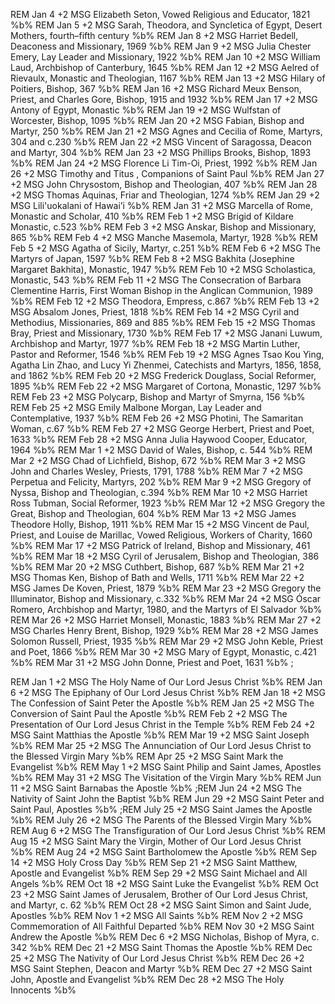 REM Jan 4 +2 MSG Elizabeth Seton, Vowed Religious and Educator, 1821 %b%
REM Jan 5 +2 MSG Sarah, Theodora, and Syncletica of Egypt, Desert Mothers, fourth–fifth century %b%
REM Jan 8 +2 MSG Harriet Bedell, Deaconess and Missionary, 1969 %b%
REM Jan 9 +2 MSG Julia Chester Emery, Lay Leader and Missionary, 1922 %b%
REM Jan 10 +2 MSG William Laud, Archbishop of Canterbury, 1645 %b%
REM Jan 12 +2 MSG Aelred of Rievaulx, Monastic and Theologian, 1167 %b%
REM Jan 13 +2 MSG Hilary of Poitiers, Bishop, 367 %b%
REM Jan 16 +2 MSG Richard Meux Benson, Priest, and Charles Gore, Bishop, 1915 and 1932 %b%
REM Jan 17 +2 MSG Antony of Egypt, Monastic %b%
REM Jan 19 +2 MSG Wulfstan of Worcester, Bishop, 1095 %b%
REM Jan 20 +2 MSG Fabian, Bishop and Martyr, 250 %b%
REM Jan 21 +2 MSG Agnes and Cecilia of Rome, Martyrs, 304 and c.230 %b%
REM Jan 22 +2 MSG Vincent of Saragossa, Deacon and Martyr, 304 %b%
REM Jan 23 +2 MSG Phillips Brooks, Bishop, 1893 %b%
REM Jan 24 +2 MSG Florence Li Tim-Oi, Priest, 1992 %b%
REM Jan 26 +2 MSG Timothy and Titus , Companions of Saint Paul %b%
REM Jan 27 +2 MSG John Chrysostom, Bishop and Theologian, 407 %b%
REM Jan 28 +2 MSG Thomas Aquinas, Friar and Theologian, 1274 %b%
REM Jan 29 +2 MSG Lili'uokalani of Hawai’i %b%
REM Jan 31 +2 MSG Marcella of Rome, Monastic and Scholar, 410 %b%
REM Feb 1 +2 MSG Brigid of Kildare Monastic, c.523 %b%
REM Feb 3 +2 MSG Anskar, Bishop and Missionary, 865 %b%
REM Feb 4 +2 MSG Manche Masemola, Martyr, 1928 %b%
REM Feb 5 +2 MSG Agatha of Sicily, Martyr, c.251 %b%
REM Feb 6 +2 MSG The Martyrs of Japan, 1597 %b%
REM Feb 8 +2 MSG Bakhita (Josephine Margaret Bakhita), Monastic, 1947 %b%
REM Feb 10 +2 MSG Scholastica, Monastic, 543 %b%
REM Feb 11 +2 MSG The Consecration of Barbara Clementine Harris, First Woman Bishop in the Anglican Communion, 1989 %b%
REM Feb 12 +2 MSG Theodora, Empress, c.867 %b%
REM Feb 13 +2 MSG Absalom Jones, Priest, 1818 %b%
REM Feb 14 +2 MSG Cyril and Methodius, Missionaries, 869 and 885 %b%
REM Feb 15 +2 MSG Thomas Bray, Priest and Missionary, 1730 %b%
REM Feb 17 +2 MSG Janani Luwum, Archbishop and Martyr, 1977 %b%
REM Feb 18 +2 MSG Martin Luther, Pastor and Reformer, 1546 %b%
REM Feb 19 +2 MSG Agnes Tsao Kou Ying, Agatha Lin Zhao, and Lucy Yi Zhenmei, Catechists and Martyrs, 1856, 1858, and 1862 %b%
REM Feb 20 +2 MSG Frederick Douglass, Social Reformer, 1895 %b%
REM Feb 22 +2 MSG Margaret of Cortona, Monastic, 1297 %b%
REM Feb 23 +2 MSG Polycarp, Bishop and Martyr of Smyrna, 156 %b%
REM Feb 25 +2 MSG Emily Malbone Morgan, Lay Leader and Contemplative, 1937 %b%
REM Feb 26 +2 MSG Photini, The Samaritan Woman, c.67 %b%
REM Feb 27 +2 MSG George Herbert, Priest and Poet, 1633 %b%
REM Feb 28 +2 MSG Anna Julia Haywood Cooper, Educator, 1964 %b%
REM Mar 1 +2 MSG David of Wales, Bishop, c. 544 %b%
REM Mar 2 +2 MSG Chad of Lichfield, Bishop, 672 %b%
REM Mar 3 +2 MSG John and Charles Wesley, Priests, 1791, 1788 %b%
REM Mar 7 +2 MSG Perpetua and Felicity, Martyrs, 202 %b%
REM Mar 9 +2 MSG Gregory of Nyssa, Bishop and Theologian, c.394 %b%
REM Mar 10 +2 MSG Harriet Ross Tubman, Social Reformer, 1923 %b%
REM Mar 12 +2 MSG Gregory the Great, Bishop and Theologian, 604 %b%
REM Mar 13 +2 MSG James Theodore Holly, Bishop, 1911 %b%
REM Mar 15 +2 MSG Vincent de Paul, Priest, and Louise de Marillac, Vowed Religious, Workers of Charity, 1660 %b%
REM Mar 17 +2 MSG Patrick of Ireland, Bishop and Missionary, 461 %b%
REM Mar 18 +2 MSG Cyril of Jerusalem, Bishop and Theologian, 386 %b%
REM Mar 20 +2 MSG Cuthbert, Bishop, 687 %b%
REM Mar 21 +2 MSG Thomas Ken, Bishop of Bath and Wells, 1711 %b%
REM Mar 22 +2 MSG James De Koven, Priest, 1879 %b%
REM Mar 23 +2 MSG Gregory the Illuminator, Bishop and Missionary, c.332 %b%
REM Mar 24 +2 MSG Óscar Romero, Archbishop and Martyr, 1980, and the Martyrs of El Salvador %b%
REM Mar 26 +2 MSG Harriet Monsell, Monastic, 1883 %b%
REM Mar 27 +2 MSG Charles Henry Brent, Bishop, 1929 %b%
REM Mar 28 +2 MSG James Solomon Russell, Priest, 1935 %b%
REM Mar 29 +2 MSG John Keble, Priest and Poet, 1866 %b%
REM Mar 30 +2 MSG Mary of Egypt, Monastic, c.421 %b%
REM Mar 31 +2 MSG John Donne, Priest and Poet, 1631 %b%
;

REM Jan 1 +2 MSG The Holy Name of Our Lord Jesus Christ %b%
REM Jan 6 +2 MSG The Epiphany of Our Lord Jesus Christ %b%
REM Jan 18 +2 MSG The Confession of Saint Peter the Apostle %b%
REM Jan 25 +2 MSG The Conversion of Saint Paul the Apostle %b%
REM Feb 2 +2 MSG The Presentation of Our Lord Jesus Christ in the Temple %b%
REM Feb 24 +2 MSG Saint Matthias the Apostle %b%
REM Mar 19 +2 MSG Saint Joseph %b%
REM Mar 25 +2 MSG The Annunciation of Our Lord Jesus Christ to the Blessed Virgin Mary %b%
REM Apr 25 +2 MSG Saint Mark the Evangelist %b%
REM May 1 +2 MSG Saint Philip and Saint James, Apostles %b%
REM May 31 +2 MSG The Visitation of the Virgin Mary %b%
REM Jun 11 +2 MSG Saint Barnabas the Apostle %b%
;REM Jun 24 +2 MSG The Nativity of Saint John the Baptist %b%
REM Jun 29 +2 MSG Saint Peter and Saint Paul, Apostles %b%
;REM July 25 +2 MSG Saint James the Apostle %b%
REM July 26 +2 MSG The Parents of the Blessed Virgin Mary %b%
REM Aug 6 +2 MSG The Transfiguration of Our Lord Jesus Christ %b%
REM Aug 15 +2 MSG Saint Mary the Virgin, Mother of Our Lord Jesus Christ %b%
REM Aug 24 +2 MSG Saint Bartholomew the Apostle %b%
REM Sep 14 +2 MSG Holy Cross Day %b%
REM Sep 21 +2 MSG Saint Matthew, Apostle and Evangelist %b%
REM Sep 29 +2 MSG Saint Michael and All Angels %b%
REM Oct 18 +2 MSG Saint Luke the Evangelist %b%
REM Oct 23 +2 MSG Saint James of Jerusalem, Brother of Our Lord Jesus Christ, and Martyr, c. 62 %b%
REM Oct 28 +2 MSG Saint Simon and Saint Jude, Apostles %b%
REM Nov 1 +2 MSG All Saints %b%
REM Nov 2 +2 MSG Commemoration of All Faithful Departed %b%
REM Nov 30 +2 MSG Saint Andrew the Apostle %b%
REM Dec 6 +2 MSG Nicholas, Bishop of Myra, c. 342 %b%
REM Dec 21 +2 MSG Saint Thomas the Apostle %b%
REM Dec 25 +2 MSG The Nativity of Our Lord Jesus Christ %b%
REM Dec 26 +2 MSG Saint Stephen, Deacon and Martyr %b%
REM Dec 27 +2 MSG Saint John, Apostle and Evangelist %b%
REM Dec 28 +2 MSG The Holy Innocents %b%
